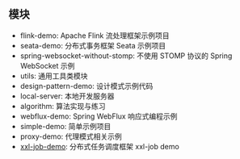 ## 模块

- flink-demo: Apache Flink 流处理框架示例项目
- seata-demo: 分布式事务框架 Seata 示例项目
- spring-websocket-without-stomp: 不使用 STOMP 协议的 Spring WebSocket 示例
- utils: 通用工具类模块
- design-pattern-demo: 设计模式示例代码
- local-server: 本地开发服务器
- algorithm: 算法实现与练习
- webflux-demo: Spring WebFlux 响应式编程示例
- simple-demo: 简单示例项目
- proxy-demo: 代理模式相关示例
- [xxl-job-demo](./xxl-job-demo/README.md): 分布式任务调度框架 xxl-job demo 
